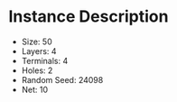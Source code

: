 # Instance Description

* Size: 50
* Layers: 4
* Terminals: 4
* Holes: 2
* Random Seed: 24098
* Net: 10
